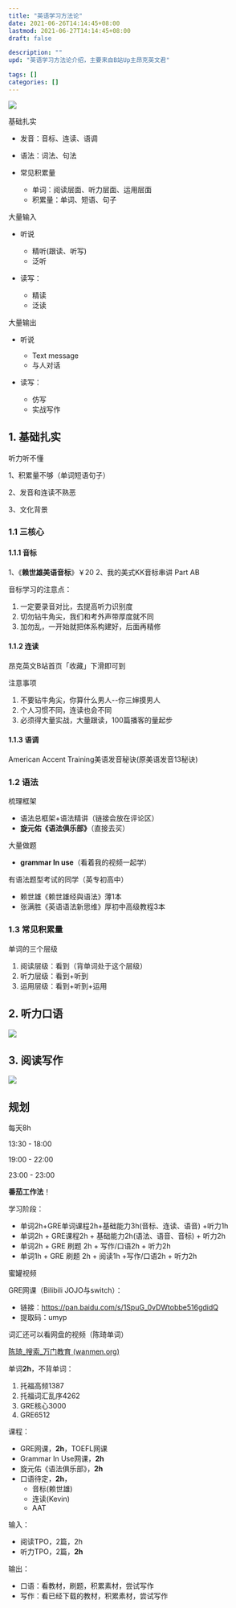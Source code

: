 ```yaml
---
title: "英语学习方法论"
date: 2021-06-26T14:14:45+08:00
lastmod: 2021-06-27T14:14:45+08:00
draft: false

description: ""
upd: "英语学习方法论介绍，主要来自B站Up主昂克英文君"

tags: []
categories: []
---
```


![](https://cdn.jsdelivr.net/gh/henrywu97/FigBed@master/Figs/20210601101327.png)

基础扎实

- 发音：音标、连读、语调

- 语法：词法、句法

- 常见积累量
    - 单词：阅读层面、听力层面、运用层面
    - 积累量：单词、短语、句子

大量输入

- 听说
    - 精听(跟读、听写)
    - 泛听

- 读写：
    - 精读
    - 泛读

大量输出

- 听说
    - Text message
    - 与人对话

- 读写：
    - 仿写
    - 实战写作

## 1. 基础扎实

听力听不懂

1、积累量不够（单词短语句子）

2、发音和连读不熟恶

3、文化背景

### 1.1 三核心

#### 1.1.1 音标

1、《**赖世雄美语音标**》￥20
2、我的美式KK音标串讲 Part AB

音标学习的注意点：

1. 一定要录音对比，去提高听力识别度
2. 切勿钻牛角尖，我们和考外声带厚度就不同
3. 加勿乱，一开始就把体系构建好，后面再精修

#### 1.1.2 连读

昂克英文B站首页「收藏」下滑即可到

注意事项

1. 不要钻牛角尖，你算什么男人--你三婶摸男人
2. 个人习惯不同，连读也会不同
3. 必须得大量实战，大量跟读，100篇播客的量起步

#### 1.1.3 语调

American Accent Training美语发音秘诀(原美语发音13秘诀)

### 1.2 语法

梳理框架

- 语法总框架+语法精讲（链接会放在评论区）
- **旋元佑《语法俱乐部》**（直接去买）

大量做题

- **grammar In use**（看着我的视频一起学）

有语法题型考试的同学（英专初高中）

- 赖世雄《赖世雄经與语法》薄1本
- 张满胜《英语语法新思维》厚初中高级教程3本

### 1.3 常见积累量

单词的三个层级

1. 阅读层级：看到（背单词处于这个层级）
2. 听力层级：看到+听到
3. 运用层级：看到+听到+运用

## 2. 听力口语

![](https://cdn.jsdelivr.net/gh/henrywu97/FigBed/2021-6-29/1624982177704-image.png)

## 3. 阅读写作

![](https://cdn.jsdelivr.net/gh/henrywu97/FigBed/2021-6-29/1624982307522-image.png)

## 规划

每天8h

13:30 - 18:00

19:00 - 22:00

23:00 - 23:00

**番茄工作法**！



学习阶段：

- 单词2h+GRE单词课程2h+基础能力3h(音标、连读、语音) +听力1h
- 单词2h + GRE课程2h + 基础能力2h(语法、语音、音标) + 听力2h
- 单词2h + GRE 刷题 2h + 写作/口语2h + 听力2h
- 单词1h + GRE 刷题 2h + 阅读1h +写作/口语2h + 听力2h



蜜罐视频

GRE网课（Bilibili JOJO与switch）：

- 链接：https://pan.baidu.com/s/1SpuG_0vDWtobbe516gdidQ 
- 提取码：umyp 

词汇还可以看网盘的视频（陈琦单词）

[陈琦_搜索_万门教育 (wanmen.org)](https://www.wanmen.org/search?app=uni&value=陈琦)



单词**2h**，不背单词：

1. 托福高频1387
2. 托福词汇乱序4262
3. GRE核心3000
4. GRE6512

课程：

- GRE网课，**2h**，TOEFL网课
- Grammar In Use网课，**2h**
- 旋元佑《语法俱乐部》，**2h**
- 口语待定，**2h**，
    - 音标(赖世雄)
    - 连读(Kevin)
    - AAT

输入：

- 阅读TPO，2篇，2h
- 听力TPO，2篇，**2h**

输出：

- 口语：看教材，刷题，积累素材，尝试写作
- 写作：看已经下载的教材，积累素材，尝试写作

